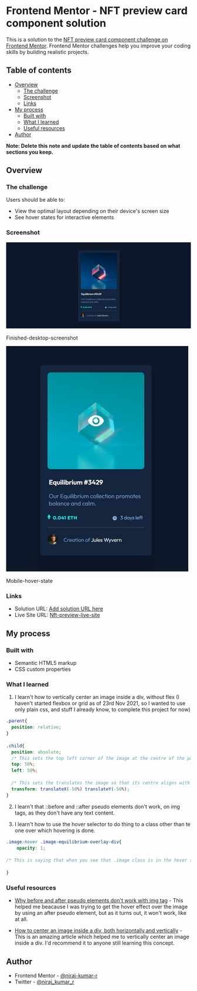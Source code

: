 # Frontend Mentor - NFT preview card component solution

This is a solution to the [NFT preview card component challenge on Frontend Mentor](https://www.frontendmentor.io/challenges/nft-preview-card-component-SbdUL_w0U). Frontend Mentor challenges help you improve your coding skills by building realistic projects. 

## Table of contents

- [Overview](#overview)
  - [The challenge](#the-challenge)
  - [Screenshot](#screenshot)
  - [Links](#links)
- [My process](#my-process)
  - [Built with](#built-with)
  - [What I learned](#what-i-learned)
  - [Useful resources](#useful-resources)
- [Author](#author)

**Note: Delete this note and update the table of contents based on what sections you keep.**

## Overview

### The challenge

Users should be able to:

- View the optimal layout depending on their device's screen size
- See hover states for interactive elements

### Screenshot

![finished-desktop-screenshot](images/finished-desktop-screenshot.jpg)

Finished-desktop-screenshot

![mobile-hover-state](images/mobile-hover-state-screnshot.jpg)

Mobile-hover-state

### Links

- Solution URL: [Add solution URL here](https://your-solution-url.com)
- Live Site URL: [Nft-preview-live-site](https://niraj-kumar-nft-preview.netlify.app/)

## My process

### Built with

- Semantic HTML5 markup
- CSS custom properties


### What I learned

1) I learn't how to vertically center an image inside a div, without flex (I haven't started flexbox or grid as of 23rd Nov 2021, so I wanted to use only plain css, and stuff I already know, to complete this project for now)

```css
.parent{
  position: relative;
}

.child{
  position: absolute;
  /* This sets the top left corner of the image at the centre of the parent element*/
  top: 50%;
  left: 50%;

  /* This sets the translates the image so that its centre aligns with the parent element's cemtre */
  transform: translateX(-50%) translateY(-50%);
}
```

2) I learn't that ::before and ::after pseudo elements don't work, on img tags, as they don't have any text content.


3) I learn't how to use the hover selector to do thing to a class other than te one over which hovering is done.
```css
.image:hover .image-equilibrium-overlay-div{
    opacity: 1;

/* This is saying that when you see that .image class is in the hover state, change the opacity of .image-equilibrium-overlay-div class to 1 */
    
}
```

### Useful resources

- [Why before and after pseudo elements don't work with img tag](https://stackoverflow.com/questions/5843035/does-before-not-work-on-img-elements) - This helped me beacause I was trying to get the hover effect over the image by using an after pseudo element, but as it turns out, it won't work, like at all.

- [How to center an image inside a div, both horizontally,and vertically](https://www.freecodecamp.org/news/how-to-center-an-image-in-css/) - This is an amazing article which helped me to vertically center an image inside a div. I'd recommend it to anyone still learning this concept.


## Author

<!-- - Website - [Add your name here](https://www.your-site.com) -->
- Frontend Mentor - [@niraj-kumar-r](https://www.frontendmentor.io/profile/niraj-kumar-r)
- Twitter - [@niraj_kumar_r](https://twitter.com/niraj_kumar_r)
